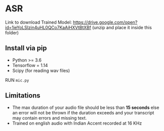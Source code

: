 # ASR
Link to download Trained Model: https://drive.google.com/open?id=1ieYoLSIzin4uHL0QCo7KaAiHXVtBtXBf (unzip and place it inside this folder)
## Install via pip
- Python >= 3.6
- Tensorflow = 1.14
- Scipy (for reading wav files)

RUN `mic.py`

## Limitations

- The max duration of your audio file should be less than **15 seconds** else an error will not be thrown if the duration exceeds and your transcript may contain errors and missing text.
- Trained on english audio with Indian Accent recorded at 16 KHz
